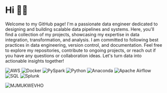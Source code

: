 # Hi :raising_hand_man:

Welcome to my GitHub page! I'm a passionate data engineer dedicated to designing and building scalable data pipelines and systems. Here, you'll find a collection of my projects, showcasing my expertise in data integration, transformation, and analysis. I am committed to following best practices in data engineering, version control, and documentation. Feel free to explore my repositories, contribute to ongoing projects, or reach out if you have any questions or collaboration ideas. Let's turn data into actionable insights together!

![AWS](https://img.shields.io/badge/AWS-%23232F3E.svg?style=for-the-badge&logo=amazon-aws&logoColor=white)
![Docker](https://img.shields.io/badge/Docker-%2344A834.svg?style=for-the-badge&logo=docker&logoColor=white)
![PySpark](https://img.shields.io/badge/pyspark-%23E25A1C.svg?style=for-the-badge&logo=apache-spark&logoColor=white)
![Python](https://img.shields.io/badge/python-3670A0?style=for-the-badge&logo=python&logoColor=ffdd54)
![Anaconda](https://img.shields.io/badge/Anaconda-%2344A833.svg?style=for-the-badge&logo=anaconda&logoColor=white)
![Apache Airflow](https://img.shields.io/badge/apache%20airflow-%23017CEE.svg?style=for-the-badge&logo=apache-airflow&logoColor=white)
![SQL](https://img.shields.io/badge/SQL-%2300f.svg?style=for-the-badge&logo=sql&logoColor=white)
![Splunk](https://img.shields.io/badge/Splunk-%2344A834.svg?style=for-the-badge&logo=splunk&logoColor=ffdd54)

<img align="left" src="https://github-readme-stats.vercel.app/api?username=MJMukwevho&show_icons=true&theme=blue-green" alt="MJMUKWEVHO" /><br/>
